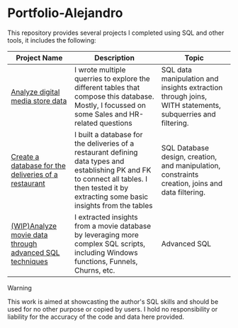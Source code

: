 # Portfolio-Alejandro

This repository provides several projects I completed using SQL and other tools, it includes the following:

 Project Name  | Description   |  Topic
------------- | ------------- | ------------------
[Analyze digital media store data](https://github.com/alexalra/Portfolio-Alejandro/blob/main/1.%20Analyze%20data%20for%20a%20digital%20media%20store.md) | I wrote multiple querries to explore the different tables that compose this database. Mostly, I focussed on some Sales and HR-related questions | SQL data manipulation and insights extraction through joins, WITH statements, subquerries and filtering. 
[Create a database for the deliveries of a restaurant](https://github.com/alexalra/Portfolio-Alejandro/blob/main/2.%20Create%20a%20database%20for%20the%20deliveries%20of%20a%20restaurant.md) | I built a database for the deliveries of a restaurant defining data types and establishing PK and FK to connect all tables. I then tested it by extracting some basic insights from the tables | SQL Database design, creation, and manipulation, constraints creation, joins and data filtering. 
[(WIP)Analyze movie data through advanced SQL techniques](https://github.com/alexalra/Portfolio-Alejandro/blob/main/3.%20(WIP)Analyze%20movie%20data%20through%20advanced%20SQL%20techniques.md) | I extracted insights from a movie database by leveraging more complex SQL scripts, including Windows functions, Funnels, Churns, etc. | Advanced SQL





> [!WARNING]
> This work is aimed at showcasting the author's SQL skills and should be used for no other purpose or copied by users. I hold no responsibility or liability for the accuracy of the code and data here provided. 
